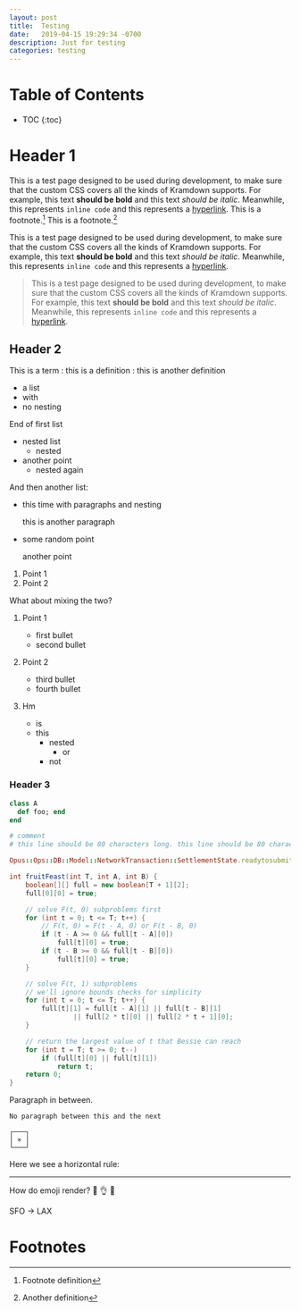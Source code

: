 ```yaml
---
layout: post
title:  Testing
date:   2019-04-15 19:29:34 -0700
description: Just for testing
categories: testing
---
```


# Table of Contents

- TOC
{:toc}

# Header 1

This is a test page designed to be used during development, to make sure that
the custom CSS covers all the kinds of Kramdown supports. For example,
this text **should be bold** and this text *should be italic*. Meanwhile, this
represents `inline code` and this represents a [hyperlink](#header-2).
This is a footnote.[^1] This is a footnote.[^footnote]

This is a test page designed to be used during development, to make sure that
the custom CSS covers all the kinds of Kramdown supports. For example,
this text **should be bold** and this text *should be italic*. Meanwhile, this
represents `inline code` and this represents a [hyperlink](#).

> This is a test page designed to be used during development, to make sure that
> the custom CSS covers all the kinds of Kramdown supports. For example,
> this text **should be bold** and this text *should be italic*. Meanwhile, this
> represents `inline code` and this represents a [hyperlink](#).

## Header 2

This is a term
: this is a definition
: this is another definition

- a list
- with
- no nesting

End of first list

- nested list
    - nested
- another point
    - nested again

And then another list: 

- this time with paragraphs and nesting

  this is another paragraph

- some random point

  another point

1.  Point 1
2.  Point 2

What about mixing the two?

1. Point 1
    - first bullet
    - second bullet

2. Point 2
    - third bullet
    - fourth bullet

1. Hm
    - is
    - this
        - nested
            - or 
        - not

### Header 3

```ruby
class A
  def foo; end
end

# comment
# this line should be 80 characters long. this line should be 80 characters long

Opus::Ops::DB::Model::NetworkTransaction::SettlementState.readytosubmit(arg0, arg1, arg2, arg3)
```

```java
int fruitFeast(int T, int A, int B) {
    boolean[][] full = new boolean[T + 1][2];
    full[0][0] = true;

    // solve F(t, 0) subproblems first
    for (int t = 0; t <= T; t++) {
        // F(t, 0) = F(t - A, 0) or F(t - B, 0)
        if (t - A >= 0 && full[t - A][0])
            full[t][0] = true;
        if (t - B >= 0 && full[t - B][0])
            full[t][0] = true;
    }

    // solve F(t, 1) subproblems
    // we'll ignore bounds checks for simplicity
    for (int t = 0; t <= T; t++) {
        full[t][1] = full[t - A][1] || full[t - B][1]
                || full[2 * t][0] || full[2 * t + 1][0];
    }

    // return the largest value of t that Bessie can reach
    for (int t = T; t >= 0; t--)
        if (full[t][0] || full[t][1])
            return t;
    return 0;
}
```

Paragraph in between.


    No paragraph between this and the next


```
┌───┐
│ × │
└───┘
```


Here we see a horizontal rule:

- - -


How do emoji render? 🤔 👌 🚀

SFO -> LAX

# Footnotes

[^1]: Footnote definition

[^footnote]: Another definition
